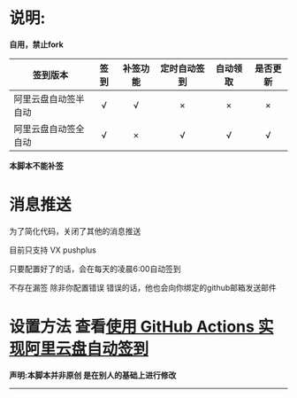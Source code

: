 ##  ##

# 说明:

**自用，禁止fork**

签到版本  | 签到 | 补签功能 | 定时自动签到|自动领取| 是否更新|
------------- | :---: | :---: | :---: | :---: | :---:
阿里云盘自动签半自动  | √ | √ | × | × | × |
阿里云盘自动签全自动  | √ | × | √ | √ | √ |

**本脚本不能补签**

# 消息推送
为了简化代码，关闭了其他的消息推送

目前只支持 VX pushplus



只要配置好了的话，会在每天的凌晨6:00自动签到

不存在漏签 除非你配置错误 错误的话，他也会向你绑定的github邮箱发送邮件

# 设置方法 查看[使用 GitHub Actions 实现阿里云盘自动签到](https://imyrs.pages.dev/posts/2023/auto-signin-aliyundrive-by-using-github-action/)

**声明:本脚本并非原创 是在别人的基础上进行修改**

****
